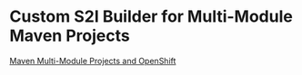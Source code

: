Custom S2I Builder for Multi-Module Maven Projects
=====
 
[Maven Multi-Module Projects and OpenShift](https://blog.openshift.com/maven-multi-module-projects-and-openshift)